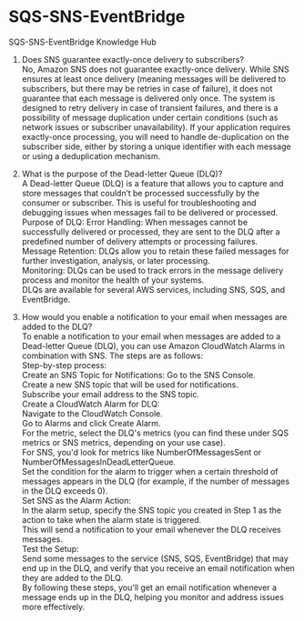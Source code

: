 # SQS-SNS-EventBridge
SQS-SNS-EventBridge Knowledge Hub

   
1. Does SNS guarantee exactly-once delivery to subscribers?   
No, Amazon SNS does not guarantee exactly-once delivery. While SNS ensures at least once delivery (meaning messages will be delivered to subscribers, but there may be retries in case of failure), it does not guarantee that each message is delivered only once.
The system is designed to retry delivery in case of transient failures, and there is a possibility of message duplication under certain conditions (such as network issues or subscriber unavailability).
If your application requires exactly-once processing, you will need to handle de-duplication on the subscriber side, either by storing a unique identifier with each message or using a deduplication mechanism.   


   
3. What is the purpose of the Dead-letter Queue (DLQ)?   
A Dead-letter Queue (DLQ) is a feature that allows you to capture and store messages that couldn’t be processed successfully by the consumer or subscriber. This is useful for troubleshooting and debugging issues when messages fail to be delivered or processed.
Purpose of DLQ:
Error Handling: When messages cannot be successfully delivered or processed, they are sent to the DLQ after a predefined number of delivery attempts or processing failures.   
Message Retention: DLQs allow you to retain these failed messages for further investigation, analysis, or later processing.   
Monitoring: DLQs can be used to track errors in the message delivery process and monitor the health of your systems.   
DLQs are available for several AWS services, including SNS, SQS, and EventBridge.   

      
5. How would you enable a notification to your email when messages are added to the DLQ?     
To enable a notification to your email when messages are added to a Dead-letter Queue (DLQ), you can use Amazon CloudWatch Alarms in combination with SNS. The steps are as follows:   
Step-by-step process:   
Create an SNS Topic for Notifications:
Go to the SNS Console.   
Create a new SNS topic that will be used for notifications.   
Subscribe your email address to the SNS topic.      
Create a CloudWatch Alarm for DLQ:   
Navigate to the CloudWatch Console.    
Go to Alarms and click Create Alarm.    
For the metric, select the DLQ's metrics (you can find these under SQS metrics or SNS metrics, depending on your use case).   
For SNS, you'd look for metrics like NumberOfMessagesSent or NumberOfMessagesInDeadLetterQueue.   
Set the condition for the alarm to trigger when a certain threshold of messages appears in the DLQ (for example, if the number of messages in the DLQ exceeds 0).   
Set SNS as the Alarm Action:   
In the alarm setup, specify the SNS topic you created in Step 1 as the action to take when the alarm state is triggered.   
This will send a notification to your email whenever the DLQ receives messages.   
Test the Setup:   
Send some messages to the service (SNS, SQS, EventBridge) that may end up in the DLQ, and verify that you receive an email notification when they are added to the DLQ.   
By following these steps, you'll get an email notification whenever a message ends up in the DLQ, helping you monitor and address issues more effectively.    
   

